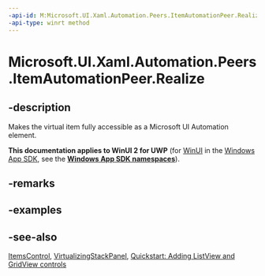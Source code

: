 ```yaml
---
-api-id: M:Microsoft.UI.Xaml.Automation.Peers.ItemAutomationPeer.Realize
-api-type: winrt method
---
```


<!-- Method syntax
public void Realize()
-->

# Microsoft.UI.Xaml.Automation.Peers.ItemAutomationPeer.Realize

## -description
Makes the virtual item fully accessible as a Microsoft UI Automation element.

**This documentation applies to WinUI 2 for UWP** (for [WinUI](/windows/apps/winui/winui3/) in the [Windows App SDK](/windows/apps/windows-app-sdk/), see the **[Windows App SDK namespaces](/windows/windows-app-sdk/api/winrt/)**).

## -remarks

## -examples

## -see-also
[ItemsControl](../microsoft.ui.xaml.controls/itemscontrol.md), [VirtualizingStackPanel](../microsoft.ui.xaml.controls/virtualizingstackpanel.md), [Quickstart: Adding ListView and GridView controls](/previous-versions/windows/apps/hh780650(v=win.10))
